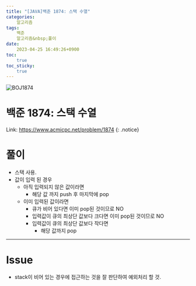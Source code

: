 ```yaml
---
title: "[JAVA]백준 1874: 스택 수열"
categories:
    알고리즘
tags:
    백준
    알고리즘&nbsp;풀이
date:
    2023-04-25 16:49:26+0900
toc:
    true
toc_sticky:
    true
---
```

![BOJ1874](https://user-images.githubusercontent.com/77597885/234210124-25081b39-9597-4df0-bf1c-66a2018abde9.png)




# 백준 1874: 스택 수열
Link: <https://www.acmicpc.net/problem/1874>
{: .notice}



# 풀이
* 스택 사용.
* 값이 입력 된 경우
  * 아직 입력되지 않은 값이라면
    * 해당 값 까지 push 후 마지막에 pop
  * 이미 입력된 값이라면
    * 큐가 비어 있다면 이미 pop된 것이므로 NO
    * 입력값이 큐의 최상단 값보다 크다면 이미 pop된 것이므로 NO
    * 입력값이 큐의 최상단 값보다 작다면
      * 해당 값까지 pop

<script src="https://gist.github.com/cuzzzu1318/9ef79be17a8dc92e654664565d0c67b8.js"></script>
***

# Issue

* stack이 비어 있는 경우에 접근하는 것을 잘 판단하여 예외처리 할 것.